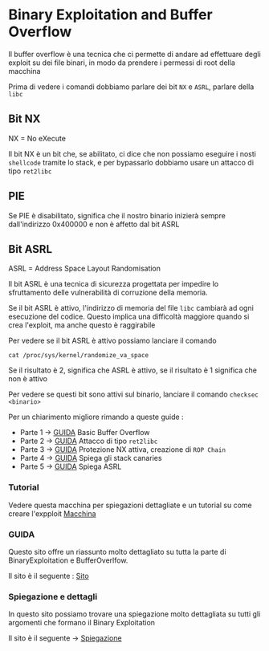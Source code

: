# Binary Exploitation and Buffer Overflow

Il buffer overflow è una tecnica che ci permette di andare ad effettuare degli exploit su dei file binari, in modo da prendere i permessi di root della macchina

Prima di vedere i comandi dobbiamo parlare dei bit `NX` e `ASRL`, parlare della `libc`

## Bit NX

NX = No eXecute 

Il bit NX è un bit che, se abilitato, ci dice che non possiamo eseguire i nosti `shellcode` tramite lo stack, e per bypassarlo dobbiamo usare un attacco di tipo `ret2libc` 

## PIE

Se PIE è disabilitato, significa che il nostro binario inizierà sempre dall'indirizzo 0x400000 e non è affetto dal bit ASRL

## Bit ASRL

ASRL = Address Space Layout Randomisation

Il bit ASRL è una tecnica di sicurezza progettata per impedire lo sfruttamento delle vulnerabilità di corruzione della memoria.

Se il bit ASRL è attivo, l'indirizzo di memoria del file `libc` cambiarà ad ogni esecuzione del codice.
Questo implica una difficoltà maggiore quando si crea l'exploit, ma anche questo è raggirabile

Per vedere se il bit ASRL è attivo possiamo lanciare il comando

```shell 
cat /proc/sys/kernel/randomize_va_space 
```

Se il risultato è 2, significa che ASRL è attivo, se il risultato è 1 significa che non è attivo

Per vedere se questi bit sono attivi sul binario, lanciare il comando `checksec <binario>`

Per un chiarimento migliore rimando a queste guide :
- Parte 1 -> [GUIDA](https://valsamaras.medium.com/introduction-to-x64-linux-binary-exploitation-part-1-14ad4a27aeef) Basic Buffer Overflow
- Parte 2 -> [GUIDA](https://valsamaras.medium.com/introduction-to-x64-binary-exploitation-part-2-return-into-libc-c325017f465) Attacco di tipo `ret2libc`
- Parte 3 -> [GUIDA](https://valsamaras.medium.com/introduction-to-x64-linux-binary-exploitation-part-3-rop-chains-3cdcf17e8826) Protezione NX attiva, creazione di `ROP Chain`
- Parte 4 -> [GUIDA](https://valsamaras.medium.com/introduction-to-x64-linux-binary-exploitation-part-4-stack-canaries-e9b6dd2c3127) Spiega gli stack canaries
- Parte 5 -> [GUIDA](https://valsamaras.medium.com/introduction-to-x64-linux-binary-exploitation-part-5-aslr-394d0dc8e4fb) Spiega ASRL

### Tutorial

Vedere questa macchina per spiegazioni dettagliate e un tutorial su come creare l'expploit [Macchina](https://tryhackme.com/r/room/ret2libc)

### GUIDA

Questo sito offre un riassunto molto dettagliato su tutta la parte di BinaryExploitation e BufferOverlfow.

Il sito è il seguente : [Sito](https://ctf101.org/binary-exploitation/overview/)

### Spiegazione e dettagli 

In questo sito possiamo trovare una spiegazione molto dettagliata su tutti gli argomenti che formano il Binary Exploitation 

Il sito è il seguente -> [Spiegazione](https://ir0nstone.gitbook.io/notes/types/stack)
